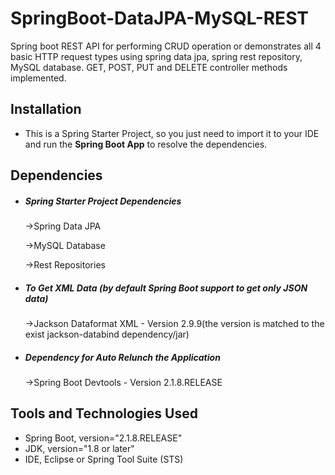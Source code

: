 # SpringBoot-DataJPA-MySQL-REST
 <p>Spring boot REST API for performing CRUD operation or demonstrates all 4 basic HTTP request types using spring data jpa, spring rest repository, MySQL database. GET, POST, PUT and DELETE controller methods implemented.</p>

<h2>Installation</h2> 
 <ul>
	<li>This is a Spring Starter Project, so you just need to import it to your IDE and run the <b>Spring Boot App</b> to resolve the dependencies.</li>
</ul>

<h2>Dependencies</h2>
	<ul>
		<li><h5>Spring Starter Project Dependencies</h5></li>
			<p>->Spring Data JPA</p>
      <p>->MySQL Database</p>
      <p>->Rest Repositories</p>
	<li><h5>To Get XML Data (by default Spring Boot support to get only JSON data)</h5></li>
			<p>->Jackson Dataformat XML - Version 2.9.9(the version is matched to the exist jackson-databind dependency/jar)</p>
    <li><h5>Dependency for Auto Relunch the Application</h5></li>
			<p>->Spring Boot Devtools - Version 2.1.8.RELEASE</p>
	</ul>

<h2>Tools and Technologies Used</h2>
	<ul>
		<li>Spring Boot,    version="2.1.8.RELEASE"</li>
		<li>JDK,          version="1.8 or later"</li>
		<li>IDE,          Eclipse or Spring Tool Suite (STS)</li>
	</ul>
